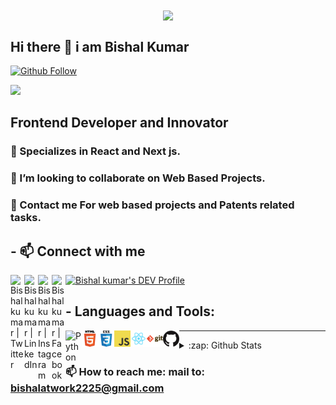 <div align="center">
<img src="https://user-images.githubusercontent.com/42115530/92640221-9728ca00-f2fa-11ea-8994-c72b26e937de.gif" align="center"/>
</div>

## Hi there 👋 i am Bishal Kumar

[![Github Follow](https://img.shields.io/github/followers/Bishal976?color=1DA1F2&logo=github&label=follow%20%40Bishal976&style=for-the-badge)](https://github.com/login?return_to=%2FBishal976)

![](https://komarev.com/ghpvc/?username=Bishal976&color=47ccb3)

## Frontend Developer and Innovator

### 🔭 Specializes in React and Next js.
### 👯 I’m looking to collaborate on Web Based Projects.
### 💬 Contact me For web based projects and Patents related tasks.


## - 📫 Connect with me
[<img align="left" alt="Bishal kumar | Twitter" width="22px" src="https://cdn.jsdelivr.net/npm/simple-icons@v3/icons/twitter.svg" />][twitter]
[<img align="left" alt="Bishal kumar | LinkedIn" width="22px" src="https://cdn.jsdelivr.net/npm/simple-icons@v3/icons/linkedin.svg" />][linkedin]
[<img align="left" alt="Bishal kumar | Instagram" width="22px" src="https://cdn.jsdelivr.net/npm/simple-icons@v3/icons/instagram.svg" />][instagram]
[<img align="left" alt="Bishal kumar | Facebook" width="22px" src="https://cdn.jsdelivr.net/npm/simple-icons@v3/icons/facebook.svg" />][facebook]
<a href="https://dev.to/bishal976">
  <img src="https://d2fltix0v2e0sb.cloudfront.net/dev-badge.svg" alt="Bishal kumar's DEV Profile" height="30" width="30">
</a>
<BR />



## - Languages and Tools:
[<img align="left" alt="Python" width="26px" src="https://unpkg.com/simple-icons@v3/icons/python.svg" />](https://www.python.org/)
[<img align="left" alt="HTML5" width="26px" src="https://raw.githubusercontent.com/github/explore/80688e429a7d4ef2fca1e82350fe8e3517d3494d/topics/html/html.png" />](https://en.wikipedia.org/wiki/HTML)
[<img align="left" alt="CSS3" width="26px" src="https://raw.githubusercontent.com/github/explore/80688e429a7d4ef2fca1e82350fe8e3517d3494d/topics/css/css.png" />](https://en.wikipedia.org/wiki/CSS)
[<img align="left" alt="JavaScript" width="26px" src="https://raw.githubusercontent.com/github/explore/80688e429a7d4ef2fca1e82350fe8e3517d3494d/topics/javascript/javascript.png" />](https://en.wikipedia.org/wiki/JavaScript)
[<img align="left" alt="React" width="26px" src="https://raw.githubusercontent.com/github/explore/80688e429a7d4ef2fca1e82350fe8e3517d3494d/topics/react/react.png" />](https://reactjs.org/)
[<img align="left" alt="Git" width="26px" src="https://raw.githubusercontent.com/github/explore/80688e429a7d4ef2fca1e82350fe8e3517d3494d/topics/git/git.png" />](https://git-scm.com/)
[<img align="left" alt="GitHub" width="26px" src="https://raw.githubusercontent.com/github/explore/78df643247d429f6cc873026c0622819ad797942/topics/github/github.png" />](https://github.com)

---


<details>
  <summary>:zap: Github Stats</summary> 

![Bishal's github stats](https://github-readme-stats.vercel.app/api?username=Bishal976&show_icons=true&theme=radical)
![Top Langs](https://github-readme-stats.vercel.app/api/top-langs/?username=Bishal976&layout=compact&theme=radical)
</details>

[twitter]: https://twitter.com/BishalK56217747
[linkedin]: https://www.linkedin.com/in/bishal-kumar-054b30192/
[instagram]: https://www.instagram.com/bishalsingh2225/
[facebook]: https://www.facebook.com/profile.php?id=100025790045805

### 📫 How to reach me: mail to: bishalatwork2225@gmail.com


